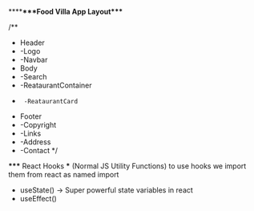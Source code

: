 ******\*\*\*******Food Villa App Layout****\*\*\*****

/\*\*

- Header
- -Logo
- -Navbar
- Body
- -Search
- -ReataurantContainer
-      -ReataurantCard
- Footer
- -Copyright
- -Links
- -Address
- -Contact
  \*/

****\*\*\***** React Hooks **********\***********
(Normal JS Utility Functions)
to use hooks we import them from react as named import

- useState() -> Super powerful state variables in react
- useEffect()
